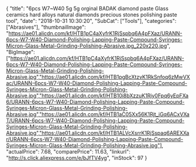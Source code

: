 {
	"title": "6pcs W7~W40 5g 5g orginal BADAK diamond paste Glass ceramics hard alloys natural diamonds precious stones polishing paste tool",
	"date": "2018-10-31 10:30:20",
	"SubCat": ["Tools"],
	"categories": ["Abrasives"],
	"thumbnailImage": "https://ae01.alicdn.com/kf/HTB1pC4aXyfrK1RjSspbq6A4pFXaz/URANN-6pcs-W7-W40-Diamond-Polishing-Lapping-Paste-Compound-Syringes-Micron-Glass-Metal-Grinding-Polishing-Abrasive.jpg_220x220.jpg",
	"BigImage": ["https://ae01.alicdn.com/kf/HTB1pC4aXyfrK1RjSspbq6A4pFXaz/URANN-6pcs-W7-W40-Diamond-Polishing-Lapping-Paste-Compound-Syringes-Micron-Glass-Metal-Grinding-Polishing-Abrasive.jpg","https://ae01.alicdn.com/kf/HTB1pgBcXtzvK1RkSnfoq6zMwVXac/URANN-6pcs-W7-W40-Diamond-Polishing-Lapping-Paste-Compound-Syringes-Micron-Glass-Metal-Grinding-Polishing-Abrasive.jpg","https://ae01.alicdn.com/kf/HTB10i8bXzzuK1Rjy0Fpq6yEpFXa6/URANN-6pcs-W7-W40-Diamond-Polishing-Lapping-Paste-Compound-Syringes-Micron-Glass-Metal-Grinding-Polishing-Abrasive.jpg","https://ae01.alicdn.com/kf/HTB1aC05Xx56K1Rjt_iGq6ACxVXaT/URANN-6pcs-W7-W40-Diamond-Polishing-Lapping-Paste-Compound-Syringes-Micron-Glass-Metal-Grinding-Polishing-Abrasive.jpg","https://ae01.alicdn.com/kf/HTB1ALVcXsrrK1RjSspaq6AREXXar/URANN-6pcs-W7-W40-Diamond-Polishing-Lapping-Paste-Compound-Syringes-Micron-Glass-Metal-Grinding-Polishing-Abrasive.jpg"],
	"actualPrice": 7.68,
	"comparePrice": 11.63,
	"linkurl": "http://s.click.aliexpress.com/e/bJfTV4yg",
	"inStock": 97
}
